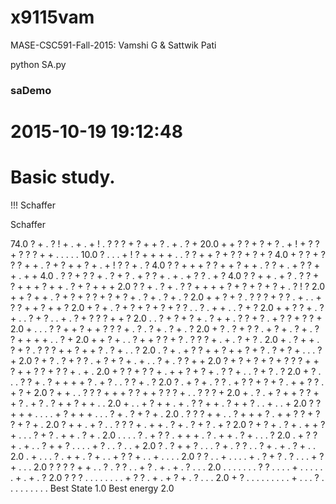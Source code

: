 # x9115vam
MASE-CSC591-Fall-2015: Vamshi G &amp; Sattwik Pati

python SA.py
### saDemo ##################################################
# 2015-10-19 19:12:48
# Basic study.
!!! Schaffer

Schaffer

74.0 ? + . ? ! + . + . + ! . ? ? ? + ? + + ? . + . ? +
20.0 + + ? ? + ? + ? . + ! + ? ? + ? ? ? + + . . . . .
10.0 ? . . . + ! ? + + + + . . ? ? + + ? + ? ? + ? + ?
4.0 + ? ? + ? ? ? + + . ? + ? + + ? + . + ! ? ? + . ?
4.0 ? ? + + + ? ? + + ? + + . ? ? + . + ? ? + + . + +
4.0 . ? ? + ? ? + . ? + ? . + ? ? + . + . + ? ? . + ?
4.0 ? ? + + . + ? . ? ? + ? + + + ? + + . ? + ? + + +
2.0 ? ? + . ? + . ? ? + + + + ? + ? + ? + ? + . ? ! ?
2.0 + + ? + + . ? + ? + ? ? + ? + ? + . ? + . ? + . ?
2.0 + + ? + ? . ? ? ? + ? ? . + . . + ? ? + + ? + + ?
2.0 + ? + . ? + ? + ? + ? + ? ? . . ? . + + . . ? + ?
2.0 + + ? ? + . ? + . . ? + ? . . + . ? + ? ? ? + + ?
2.0 . . ? + ? + ? + . ? + + . ? ? + ? . + ? ? + ? ? +
2.0 + . . . ? ? + + ? + + ? ? ? + . ? . ? + . ? + . ?
2.0 + ? . ? + ? ? . + ? + . ? + . ? ? + + + + . . ? +
2.0 + + ? + . . ? + + ? ? + ? . ? ? ? + . + . ? + ? .
2.0 + . ? + + . ? + ? . ? ? ? + + ? + + ? . ? + . . ?
2.0 . ? + . + ? ? + + ? + + ? + ? . ? + ? + . . . ? +
2.0 ? + ? . ? + ? ? . + ? + ? + . + . . ? + . ? ? + +
2.0 ? + ? + ? + ? + ? ? ? + + ? + + ? ? + ? ? + . + .
2.0 + ? ? + ? ? + . + + ? + ? + . ? ? + . . ? + ? . ?
2.0 + ? . . . ? ? + . ? + + + + ? . + ? . . ? ? + . ?
2.0 ? . + ? + . ? ? . + ? ? + ? + ? . + + ? ? . + ? +
2.0 ? + + . . ? ? ? + + + ? ? + + ? ? ? + . . ? ? ? +
2.0 + . ? . + ? + + ? ? + + ? . + ? . ? + + ? + + . .
2.0 + . . + ? + + . + . ? ? + + . ? + + ? . . + . . +
2.0 ? ? + + + . . . . + ? + + + . . . ? + . ? + ? + .
2.0 . ? ? ? + + . . ? + + + ? . + + ? ? + ? ? + ? + .
2.0 ? + + . + ? . . ? ? ? + . + + . ? + . ? + ? . + ?
2.0 ? + ? + . ? + . + + ? + . . . ? + ? . + + . ? + .
2.0 . . . . ? . + ? ? . + + + . ? . + + . ? + . . . ?
2.0 . + ? ? + . + . . ? + + ? . . . . + ? . . ? . . +
2.0 ? . ? + + ? . . . ? + . ? ? . . ? + . + . ? + . .
2.0 . + . . . ? . + + . ? + . . + ? ? + . . + . . . .
2.0 ? ? . . + . . . . + . ? + ? . ? . . . + ? + . . .
2.0 ? ? ? ? + + . . ? . ? ? . . + ? . + . + . ? . . .
2.0 . . . . . . . ? ? . . . . + . . . . . . + . + . ?
2.0 ? ? ? . . . . . . . . + ? ? . + . + ? + . ? . . .
2.0 + ? . . . . . . . . . + . . . ? . . . . . . . . .
Best State 1.0
Best energy 2.0
